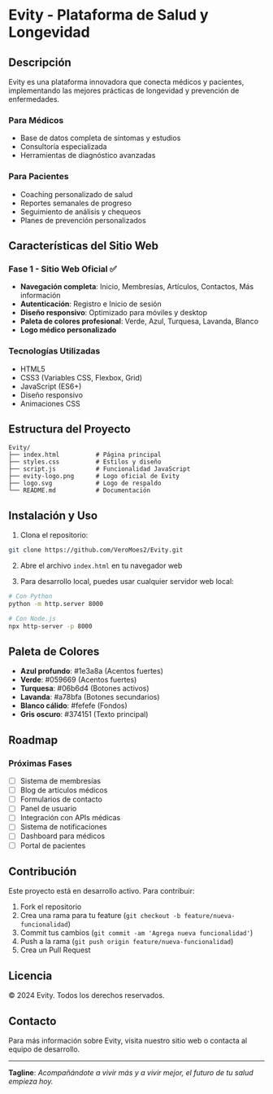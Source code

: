 # Evity - Plataforma de Salud y Longevidad

## Descripción
Evity es una plataforma innovadora que conecta médicos y pacientes, implementando las mejores prácticas de longevidad y prevención de enfermedades.

### Para Médicos
- Base de datos completa de síntomas y estudios
- Consultoría especializada
- Herramientas de diagnóstico avanzadas

### Para Pacientes
- Coaching personalizado de salud
- Reportes semanales de progreso
- Seguimiento de análisis y chequeos
- Planes de prevención personalizados

## Características del Sitio Web

### Fase 1 - Sitio Web Oficial ✅
- **Navegación completa**: Inicio, Membresías, Artículos, Contactos, Más información
- **Autenticación**: Registro e Inicio de sesión
- **Diseño responsivo**: Optimizado para móviles y desktop
- **Paleta de colores profesional**: Verde, Azul, Turquesa, Lavanda, Blanco
- **Logo médico personalizado**

### Tecnologías Utilizadas
- HTML5
- CSS3 (Variables CSS, Flexbox, Grid)
- JavaScript (ES6+)
- Diseño responsivo
- Animaciones CSS

## Estructura del Proyecto
```
Evity/
├── index.html          # Página principal
├── styles.css          # Estilos y diseño
├── script.js           # Funcionalidad JavaScript
├── evity-logo.png      # Logo oficial de Evity
├── logo.svg            # Logo de respaldo
└── README.md           # Documentación
```

## Instalación y Uso

1. Clona el repositorio:
```bash
git clone https://github.com/VeroMoes2/Evity.git
```

2. Abre el archivo `index.html` en tu navegador web

3. Para desarrollo local, puedes usar cualquier servidor web local:
```bash
# Con Python
python -m http.server 8000

# Con Node.js
npx http-server -p 8000
```

## Paleta de Colores

- **Azul profundo**: #1e3a8a (Acentos fuertes)
- **Verde**: #059669 (Acentos fuertes)
- **Turquesa**: #06b6d4 (Botones activos)
- **Lavanda**: #a78bfa (Botones secundarios)
- **Blanco cálido**: #fefefe (Fondos)
- **Gris oscuro**: #374151 (Texto principal)

## Roadmap

### Próximas Fases
- [ ] Sistema de membresías
- [ ] Blog de artículos médicos
- [ ] Formularios de contacto
- [ ] Panel de usuario
- [ ] Integración con APIs médicas
- [ ] Sistema de notificaciones
- [ ] Dashboard para médicos
- [ ] Portal de pacientes

## Contribución
Este proyecto está en desarrollo activo. Para contribuir:

1. Fork el repositorio
2. Crea una rama para tu feature (`git checkout -b feature/nueva-funcionalidad`)
3. Commit tus cambios (`git commit -am 'Agrega nueva funcionalidad'`)
4. Push a la rama (`git push origin feature/nueva-funcionalidad`)
5. Crea un Pull Request

## Licencia
© 2024 Evity. Todos los derechos reservados.

## Contacto
Para más información sobre Evity, visita nuestro sitio web o contacta al equipo de desarrollo.

---

**Tagline**: *Acompañándote a vivir más y a vivir mejor, el futuro de tu salud empieza hoy.*
